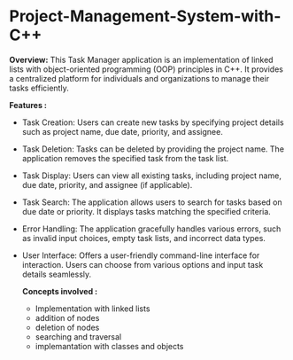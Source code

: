 # Project-Management-System-with-C++
**Overview:**
This Task Manager application is an implementation of linked lists with object-oriented programming (OOP) principles in C++. It provides a centralized platform for individuals and organizations to manage their tasks efficiently.


**Features :**
- Task Creation:
  Users can create new tasks by specifying project details such as project name, due date, priority, and assignee.
- Task Deletion: Tasks can be deleted by providing the project name. The application removes the specified task from the task list.
- Task Display: Users can view all existing tasks, including project name, due date, priority, and assignee (if applicable).
- Task Search: The application allows users to search for tasks based on due date or priority. It displays tasks matching the specified criteria.
- Error Handling: The application gracefully handles various errors, such as invalid input choices, empty task lists, and incorrect data types.
- User Interface: Offers a user-friendly command-line interface for interaction. Users can choose from various options and input task details seamlessly.


  **Concepts involved :**
  - Implementation with linked lists
  - addition of nodes
  - deletion of nodes
  - searching and traversal
  - implemantation with classes and objects
